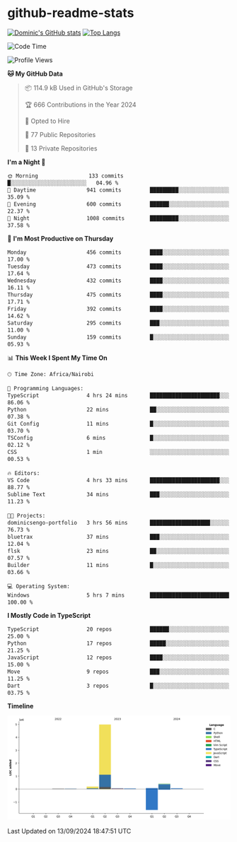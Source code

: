 # github-readme-stats
[![Dominic's GitHub stats](https://github-readme-stats.vercel.app/api?username=Domengo&show_icons=true)](https://github.com/anuraghazra/github-readme-stats)
[![Top Langs](https://github-readme-stats.vercel.app/api/top-langs/?username=Domengo&show_icons=true)](https://github.com/Domengo/github-readme-stats)

<!--START_SECTION:waka-->
![Code Time](http://img.shields.io/badge/Code%20Time-837%20hrs%209%20mins-blue)

![Profile Views](http://img.shields.io/badge/Profile%20Views-2-blue)

**🐱 My GitHub Data** 

> 📦 114.9 kB Used in GitHub's Storage 
 > 
> 🏆 666 Contributions in the Year 2024
 > 
> 💼 Opted to Hire
 > 
> 📜 77 Public Repositories 
 > 
> 🔑 13 Private Repositories 
 > 
**I'm a Night 🦉** 

```text
🌞 Morning                133 commits         █░░░░░░░░░░░░░░░░░░░░░░░░   04.96 % 
🌆 Daytime                941 commits         █████████░░░░░░░░░░░░░░░░   35.09 % 
🌃 Evening                600 commits         ██████░░░░░░░░░░░░░░░░░░░   22.37 % 
🌙 Night                  1008 commits        █████████░░░░░░░░░░░░░░░░   37.58 % 
```
📅 **I'm Most Productive on Thursday** 

```text
Monday                   456 commits         ████░░░░░░░░░░░░░░░░░░░░░   17.00 % 
Tuesday                  473 commits         ████░░░░░░░░░░░░░░░░░░░░░   17.64 % 
Wednesday                432 commits         ████░░░░░░░░░░░░░░░░░░░░░   16.11 % 
Thursday                 475 commits         ████░░░░░░░░░░░░░░░░░░░░░   17.71 % 
Friday                   392 commits         ████░░░░░░░░░░░░░░░░░░░░░   14.62 % 
Saturday                 295 commits         ███░░░░░░░░░░░░░░░░░░░░░░   11.00 % 
Sunday                   159 commits         █░░░░░░░░░░░░░░░░░░░░░░░░   05.93 % 
```


📊 **This Week I Spent My Time On** 

```text
🕑︎ Time Zone: Africa/Nairobi

💬 Programming Languages: 
TypeScript               4 hrs 24 mins       ██████████████████████░░░   86.06 % 
Python                   22 mins             ██░░░░░░░░░░░░░░░░░░░░░░░   07.38 % 
Git Config               11 mins             █░░░░░░░░░░░░░░░░░░░░░░░░   03.70 % 
TSConfig                 6 mins              █░░░░░░░░░░░░░░░░░░░░░░░░   02.12 % 
CSS                      1 min               ░░░░░░░░░░░░░░░░░░░░░░░░░   00.53 % 

🔥 Editors: 
VS Code                  4 hrs 33 mins       ██████████████████████░░░   88.77 % 
Sublime Text             34 mins             ███░░░░░░░░░░░░░░░░░░░░░░   11.23 % 

🐱‍💻 Projects: 
dominicsengo-portfolio   3 hrs 56 mins       ███████████████████░░░░░░   76.73 % 
bluetrax                 37 mins             ███░░░░░░░░░░░░░░░░░░░░░░   12.04 % 
flsk                     23 mins             ██░░░░░░░░░░░░░░░░░░░░░░░   07.57 % 
Builder                  11 mins             █░░░░░░░░░░░░░░░░░░░░░░░░   03.66 % 

💻 Operating System: 
Windows                  5 hrs 7 mins        █████████████████████████   100.00 % 
```

**I Mostly Code in TypeScript** 

```text
TypeScript               20 repos            ██████░░░░░░░░░░░░░░░░░░░   25.00 % 
Python                   17 repos            █████░░░░░░░░░░░░░░░░░░░░   21.25 % 
JavaScript               12 repos            ████░░░░░░░░░░░░░░░░░░░░░   15.00 % 
Move                     9 repos             ███░░░░░░░░░░░░░░░░░░░░░░   11.25 % 
Dart                     3 repos             █░░░░░░░░░░░░░░░░░░░░░░░░   03.75 % 
```



**Timeline**

![Lines of Code chart](https://raw.githubusercontent.com/Domengo/Domengo/main/assets/bar_graph.png)


 Last Updated on 13/09/2024 18:47:51 UTC
<!--END_SECTION:waka-->


